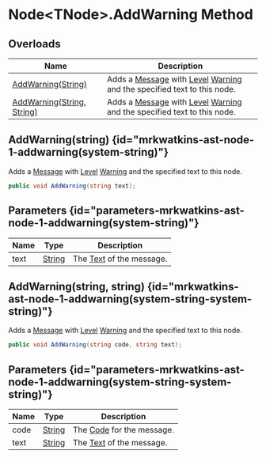 # Node&lt;TNode&gt;.AddWarning Method
## Overloads

| Name | Description |
| ---- | ----------- |
| [AddWarning(String)](MrKWatkins.Ast.Node-1.AddWarning.md#mrkwatkins-ast-node-1-addwarning(system-string)) | Adds a [Message](MrKWatkins.Ast.Message.md) with [Level](MrKWatkins.Ast.Message.Level.md) [Warning](MrKWatkins.Ast.MessageLevel.Warning.md) and the specified text to this node. |
| [AddWarning(String, String)](MrKWatkins.Ast.Node-1.AddWarning.md#mrkwatkins-ast-node-1-addwarning(system-string-system-string)) | Adds a [Message](MrKWatkins.Ast.Message.md) with [Level](MrKWatkins.Ast.Message.Level.md) [Warning](MrKWatkins.Ast.MessageLevel.Warning.md) and the specified text to this node. |

## AddWarning(string) {id="mrkwatkins-ast-node-1-addwarning(system-string)"}

Adds a [Message](MrKWatkins.Ast.Message.md) with [Level](MrKWatkins.Ast.Message.Level.md) [Warning](MrKWatkins.Ast.MessageLevel.Warning.md) and the specified text to this node.

```c#
public void AddWarning(string text);
```

## Parameters {id="parameters-mrkwatkins-ast-node-1-addwarning(system-string)"}

| Name | Type | Description |
| ---- | ---- | ----------- |
| text | [String](https://learn.microsoft.com/en-gb/dotnet/api/System.String) | The [Text](MrKWatkins.Ast.Message.Text.md) of the message. |

## AddWarning(string, string) {id="mrkwatkins-ast-node-1-addwarning(system-string-system-string)"}

Adds a [Message](MrKWatkins.Ast.Message.md) with [Level](MrKWatkins.Ast.Message.Level.md) [Warning](MrKWatkins.Ast.MessageLevel.Warning.md) and the specified text to this node.

```c#
public void AddWarning(string code, string text);
```

## Parameters {id="parameters-mrkwatkins-ast-node-1-addwarning(system-string-system-string)"}

| Name | Type | Description |
| ---- | ---- | ----------- |
| code | [String](https://learn.microsoft.com/en-gb/dotnet/api/System.String) | The [Code](MrKWatkins.Ast.Message.Code.md) for the message. |
| text | [String](https://learn.microsoft.com/en-gb/dotnet/api/System.String) | The [Text](MrKWatkins.Ast.Message.Text.md) of the message. |

